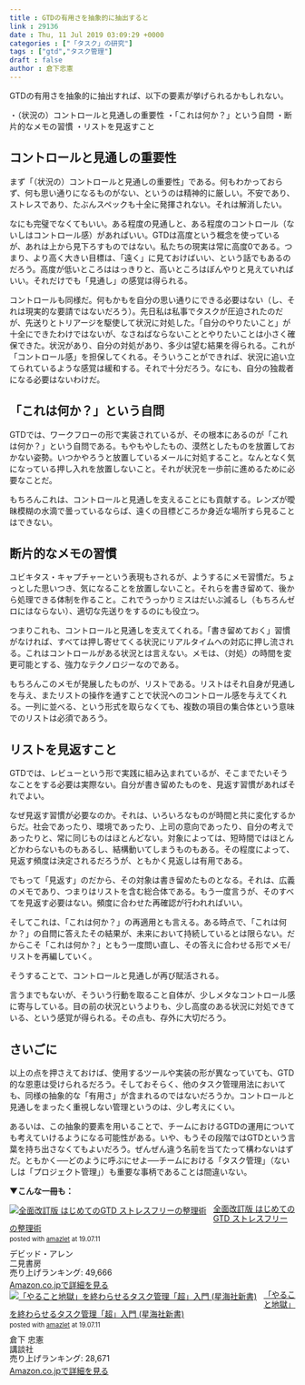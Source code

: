 ```yaml
---
title : GTDの有用さを抽象的に抽出すると
link : 29136
date : Thu, 11 Jul 2019 03:09:29 +0000
categories : ["「タスク」の研究"]
tags : ["gtd","タスク管理"]
draft : false
author : 倉下忠憲
---
```


GTDの有用さを抽象的に抽出すれば、以下の要素が挙げられるかもしれない。

・（状況の）コントロールと見通しの重要性
・「これは何か？」という自問
・断片的なメモの習慣
・リストを見返すこと

<h2>コントロールと見通しの重要性</h2>

まず「（状況の）コントロールと見通しの重要性」である。何もわかっておらず、何も思い通りになるものがない、というのは精神的に厳しい。不安であり、ストレスであり、たぶんスペックも十全に発揮されない。それは解消したい。

なにも完璧でなくてもいい。ある程度の見通しと、ある程度のコントロール（ないしはコントロール感）があればいい。GTDは高度という概念を使っているが、あれは上から見下ろすものではない。私たちの現実は常に高度0である。つまり、より高く大きい目標は、「遠く」に見ておけばいい、という話でもあるのだろう。高度が低いところははっきりと、高いところはぼんやりと見えていればいい。それだけでも「見通し」の感覚は得られる。

コントロールも同様だ。何もかもを自分の思い通りにできる必要はない（し、それは現実的な要請ではないだろう）。先日私は私事でタスクが圧迫されたのだが、先送りとトリアージを駆使して状況に対処した。「自分のやりたいこと」が十全にできたわけではないが、なさねばならないこととやりたいことは小さく確保できた。状況があり、自分の対処があり、多少は望む結果を得られる。これが「コントロール感」を担保してくれる。そういうことができれば、状況に追い立てられているような感覚は緩和する。それで十分だろう。なにも、自分の独裁者になる必要はないわけだ。

<h2>「これは何か？」という自問</h2>

GTDでは、ワークフローの形で実装されているが、その根本にあるのが「これは何か？」という自問である。もやもやしたもの、漠然としたものを放置しておかない姿勢。いつかやろうと放置しているメールに対処すること。なんとなく気になっている押し入れを放置しないこと。それが状況を一歩前に進めるために必要なことだ。

もちろんこれは、コントロールと見通しを支えることにも貢献する。レンズが曖昧模糊の水滴で曇っているならば、遠くの目標どころか身近な場所すら見ることはできない。

<h2>断片的なメモの習慣</h2>

ユビキタス・キャプチャーという表現もされるが、ようするにメモ習慣だ。ちょっとした思いつき、気になることを放置しないこと。それらを書き留めて、後から処理できる体制を作ること。これでうっかりミスはだいぶ減るし（もちろんゼロにはならない）、適切な先送りをするのにも役立つ。

つまりこれも、コントロールと見通しを支えてくれる。「書き留めておく」習慣がなければ、すべては押し寄せてくる状況にリアルタイムへの対応に押し流される。これはコントロールがある状況とは言えない。メモは、（対処）の時間を変更可能とする、強力なテクノロジーなのである。

もちろんこのメモが発展したものが、リストである。リストはそれ自身が見通しを与え、またリストの操作を通すことで状況へのコントロール感を与えてくれる。一列に並べる、という形式を取らなくても、複数の項目の集合体という意味でのリストは必須であろう。

<h2>リストを見返すこと</h2>

GTDでは、レビューという形で実践に組み込まれているが、そこまでたいそうなことをする必要は実際ない。自分が書き留めたものを、見返す習慣があればそれでよい。

なぜ見返す習慣が必要なのか。それは、いろいろなものが時間と共に変化するからだ。社会であったり、環境であったり、上司の意向であったり、自分の考えであったりと、常に同じものはほとんどない。対象によっては、短時間ではほとんどかわらないものもあるし、結構動いてしまうものもある。その程度によって、見返す頻度は決定されるだろうが、ともかく見返しは有用である。

でもって「見返す」のだから、その対象は書き留めたものとなる。それは、広義のメモであり、つまりはリストを含む総合体である。もう一度言うが、そのすべてを見返す必要はない。頻度に合わせた再確認が行われればいい。

そしてこれは、「これは何か？」の再適用とも言える。ある時点で、「これは何か？」の自問に答えたその結果が、未来において持続しているとは限らない。だからこそ「これは何か？」ともう一度問い直し、その答えに合わせる形でメモ/リストを再編していく。

そうすることで、コントロールと見通しが再び賦活される。

言うまでもないが、そういう行動を取ること自体が、少しメタなコントロール感に寄与している。目の前の状況というよりも、少し高度のある状況に対処できている、という感覚が得られる。その点も、存外に大切だろう。

<h2>さいごに</h2>

以上の点を押さえておけば、使用するツールや実装の形が異なっていても、GTD的な恩恵は受けられるだろう。そしておそらく、他のタスク管理用法においても、同様の抽象的な「有用さ」が含まれるのではないだろうか。コントロールと見通しをまったく重視しない管理というのは、少し考えにくい。

あるいは、この抽象的要素を用いることで、チームにおけるGTDの運用についても考えていけるようになる可能性がある。いや、もうその段階ではGTDという言葉を持ち出さなくてもよいだろう。ぜんぜん違う名前を当てたって構わないはずだ。ともかく──どのように呼ぶにせよ──チームにおける「タスク管理」（ないしは「プロジェクト管理」）も重要な事柄であることは間違いない。

<strong>▼こんな一冊も：</strong>

<div class="amazlet-box" style="margin-bottom:0px;"><div class="amazlet-image" style="float:left;margin:0px 12px 1px 0px;"><a href="http://www.amazon.co.jp/exec/obidos/ASIN/4576151878/rashita1000-22/ref=nosim/" name="amazletlink" target="_blank" rel="noopener noreferrer"><img src="https://images-fe.ssl-images-amazon.com/images/I/41HXYp-YtBL._SL160_.jpg" alt="全面改訂版 はじめてのGTD ストレスフリーの整理術" style="border: none;" /></a></div><div class="amazlet-info" style="line-height:120%; margin-bottom: 10px"><div class="amazlet-name" style="margin-bottom:10px;line-height:120%"><a href="http://www.amazon.co.jp/exec/obidos/ASIN/4576151878/rashita1000-22/ref=nosim/" name="amazletlink" target="_blank" rel="noopener noreferrer">全面改訂版 はじめてのGTD ストレスフリーの整理術</a><div class="amazlet-powered-date" style="font-size:80%;margin-top:5px;line-height:120%">posted with <a href="http://www.amazlet.com/" title="amazlet" target="_blank" rel="noopener noreferrer">amazlet</a> at 19.07.11</div></div><div class="amazlet-detail">デビッド・アレン <br />二見書房 <br />売り上げランキング: 49,666<br /></div><div class="amazlet-sub-info" style="float: left;"><div class="amazlet-link" style="margin-top: 5px"><a href="http://www.amazon.co.jp/exec/obidos/ASIN/4576151878/rashita1000-22/ref=nosim/" name="amazletlink" target="_blank" rel="noopener noreferrer">Amazon.co.jpで詳細を見る</a></div></div></div><div class="amazlet-footer" style="clear: left"></div></div>

<div class="amazlet-box" style="margin-bottom:0px;"><div class="amazlet-image" style="float:left;margin:0px 12px 1px 0px;"><a href="http://www.amazon.co.jp/exec/obidos/ASIN/4065151562/rashita1000-22/ref=nosim/" name="amazletlink" target="_blank" rel="noopener noreferrer"><img src="https://images-fe.ssl-images-amazon.com/images/I/31yz41bTULL._SL160_.jpg" alt="「やること地獄」を終わらせるタスク管理「超」入門 (星海社新書)" style="border: none;" /></a></div><div class="amazlet-info" style="line-height:120%; margin-bottom: 10px"><div class="amazlet-name" style="margin-bottom:10px;line-height:120%"><a href="http://www.amazon.co.jp/exec/obidos/ASIN/4065151562/rashita1000-22/ref=nosim/" name="amazletlink" target="_blank" rel="noopener noreferrer">「やること地獄」を終わらせるタスク管理「超」入門 (星海社新書)</a><div class="amazlet-powered-date" style="font-size:80%;margin-top:5px;line-height:120%">posted with <a href="http://www.amazlet.com/" title="amazlet" target="_blank" rel="noopener noreferrer">amazlet</a> at 19.07.11</div></div><div class="amazlet-detail">倉下 忠憲 <br />講談社 <br />売り上げランキング: 28,671<br /></div><div class="amazlet-sub-info" style="float: left;"><div class="amazlet-link" style="margin-top: 5px"><a href="http://www.amazon.co.jp/exec/obidos/ASIN/4065151562/rashita1000-22/ref=nosim/" name="amazletlink" target="_blank" rel="noopener noreferrer">Amazon.co.jpで詳細を見る</a></div></div></div><div class="amazlet-footer" style="clear: left"></div></div>
